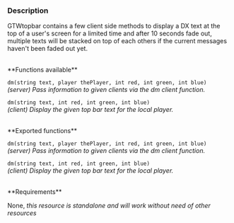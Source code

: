 ### Description
GTWtopbar contains a few client side methods to display a DX text at the top of a user's screen for a limited time and after 10 seconds fade out, multiple texts will be stacked on top of each others if the current messages haven't been faded out yet. 

<br>
**Functions available**

`dm(string text, player thePlayer, int red, int green, int blue)`  
_(server) Pass information to given clients via the dm client function._

`dm(string text, int red, int green, int blue)`  
_(client) Display the given top bar text for the local player._


<br>
**Exported functions**

`dm(string text, player thePlayer, int red, int green, int blue)`  
_(server) Pass information to given clients via the dm client function._

`dm(string text, int red, int green, int blue)`  
_(client) Display the given top bar text for the local player._


<br>
**Requirements**

None, _this resource is standalone and will work without need of other resources_
